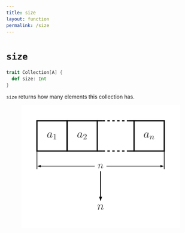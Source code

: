 ```yaml
---
title: size
layout: function
permalink: /size
---
```


# `size`

~~~ scala
trait Collection[A] {
  def size: Int
}
~~~

`size` returns how many elements this collection has.

<figure class="diagram">
  <img src="images/size.svg" alt="size function">
  <!-- <figcaption class="diagram-desc"></figcaption> -->
</figure>
